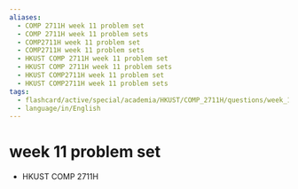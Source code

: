 ```yaml
---
aliases:
  - COMP 2711H week 11 problem set
  - COMP 2711H week 11 problem sets
  - COMP2711H week 11 problem set
  - COMP2711H week 11 problem sets
  - HKUST COMP 2711H week 11 problem set
  - HKUST COMP 2711H week 11 problem sets
  - HKUST COMP2711H week 11 problem set
  - HKUST COMP2711H week 11 problem sets
tags:
  - flashcard/active/special/academia/HKUST/COMP_2711H/questions/week_11_problem_set
  - language/in/English
---
```


# week 11 problem set

- HKUST COMP 2711H
